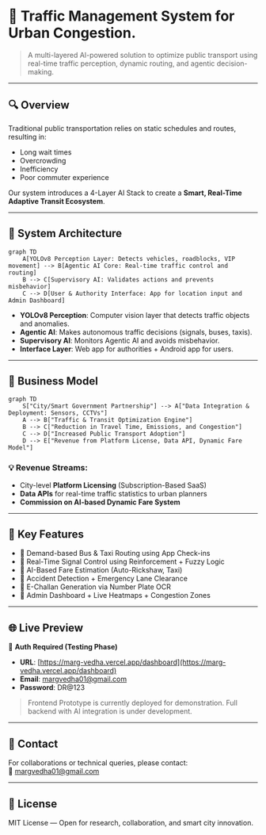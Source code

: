 # 🚦 Traffic Management System for Urban Congestion.

> A multi-layered AI-powered solution to optimize public transport using real-time traffic perception, dynamic routing, and agentic decision-making.

---

## 🔍 Overview

Traditional public transportation relies on static schedules and routes, resulting in:
- Long wait times
- Overcrowding
- Inefficiency
- Poor commuter experience

Our system introduces a 4-Layer AI Stack to create a **Smart, Real-Time Adaptive Transit Ecosystem**.

---

## 🧠 System Architecture

```mermaid
graph TD
    A[YOLOv8 Perception Layer: Detects vehicles, roadblocks, VIP movement] --> B[Agentic AI Core: Real-time traffic control and routing]
    B --> C[Supervisory AI: Validates actions and prevents misbehavior]
    C --> D[User & Authority Interface: App for location input and Admin Dashboard]
```

- **YOLOv8 Perception**: Computer vision layer that detects traffic objects and anomalies.
- **Agentic AI**: Makes autonomous traffic decisions (signals, buses, taxis).
- **Supervisory AI**: Monitors Agentic AI and avoids misbehavior.
- **Interface Layer**: Web app for authorities + Android app for users.

---

## 💼 Business Model

```mermaid
graph TD
    S["City/Smart Government Partnership"] --> A["Data Integration & Deployment: Sensors, CCTVs"]
    A --> B["Traffic & Transit Optimization Engine"]
    B --> C["Reduction in Travel Time, Emissions, and Congestion"]
    C --> D["Increased Public Transport Adoption"]
    D --> E["Revenue from Platform License, Data API, Dynamic Fare Model"]

```

### 💡 Revenue Streams:
- City-level **Platform Licensing** (Subscription-Based SaaS)
- **Data APIs** for real-time traffic statistics to urban planners
- **Commission on AI-based Dynamic Fare System**

---

## 🔑 Key Features

- 🚌 Demand-based Bus & Taxi Routing using App Check-ins
- 🚦 Real-Time Signal Control using Reinforcement + Fuzzy Logic
- 🧾 AI-Based Fare Estimation (Auto-Rickshaw, Taxi)
- 🛑 Accident Detection + Emergency Lane Clearance
- 👮 E-Challan Generation via Number Plate OCR
- 📡 Admin Dashboard + Live Heatmaps + Congestion Zones

---

## 🌐 Live Preview

🔐 **Auth Required (Testing Phase)**  
- **URL**: [https://marg-vedha.vercel.app/dashboard](https://marg-vedha.vercel.app/dashboard)  
- **Email**: margvedha01@gmail.com  
- **Password**: DR@123

> Frontend Prototype is currently deployed for demonstration. Full backend with AI integration is under development.

---

## 📩 Contact

For collaborations or technical queries, please contact:  
📧 margvedha01@gmail.com

---

## 📜 License

MIT License — Open for research, collaboration, and smart city innovation.
